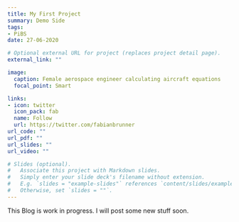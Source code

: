 ```yaml
---
title: My First Project
summary: Demo Side
tags:
- PiBS
date: 27-06-2020

# Optional external URL for project (replaces project detail page).
external_link: ""

image:
  caption: Female aerospace engineer calculating aircraft equations
  focal_point: Smart

links:
- icon: twitter
  icon_pack: fab
  name: Follow
  url: https://twitter.com/fabianbrunner
url_code: ""
url_pdf: ""
url_slides: ""
url_video: ""

# Slides (optional).
#   Associate this project with Markdown slides.
#   Simply enter your slide deck's filename without extension.
#   E.g. `slides = "example-slides"` references `content/slides/example-slides.md`.
#   Otherwise, set `slides = ""`.
---
```


This Blog is work in progress. I will post some new stuff soon.
